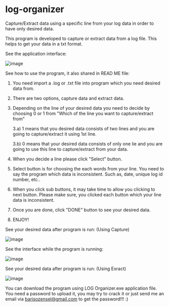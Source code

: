 # log-organizer 

Capture/Extract data using a specific line from your log data in order to have only desired data. 

This program is developed to capture or extract data from a log file. This helps to get your data in a txt format. 

See the application interface: 

![image](https://user-images.githubusercontent.com/94804863/200162011-1dc94400-6d52-498f-8bca-3a7354806bd1.png)

See how to use the program, it also shared in READ ME file: 

1) You need import a .log or .txt file into program which you need desired data from. 
2) There are two options, capture data and extract data. 
3) Depending on the line of your desired data you need to decide by choosing 0 or 1 from "Which of the line you want to capture/extract from"

    3.a) 1 means that you desired data consists of two lines and you are going to capture/extract it using 1st line.

    3.b) 0 means that your desired data consists of only one lie and you are going to use this line to capture/extract from your data. 

4) When you decide a line please click "Select" button. 
5) Select button is for choosing the each words from your line. You need to say the program which data is inconsistent. Such as, date, unique log id number, etc..
6) When you click sub buttons, it may take time to allow you clicking to next button. Please make sure, you clicked each button which your line data is inconsistent. 
7) Once you are done, click "DONE" button to see your desired data. 
8) ENJOY! 

See your desired data after program is run: (Using Capture)

![image](https://user-images.githubusercontent.com/94804863/200162064-56cc0231-e1eb-48bb-b284-f56274a1cc25.png)

See the interface while the program is running: 

![image](https://user-images.githubusercontent.com/94804863/200162122-7a1a940c-a9d9-46d6-a91d-979d84864985.png)

See your desired data after program is run: (Using Exract)

![image](https://user-images.githubusercontent.com/94804863/200162159-c35bf252-c4ff-4a5b-a021-460ea198ef61.png)

You can download the program using LOG Organizer.exe application file. You need a password to upload it, you may try to crack it or just send me an email via barisozensel@gmail.com to get the password!!! :) 

